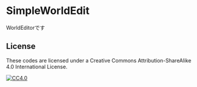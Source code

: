 # SimpleWorldEdit
WorldEditorです
## License

These codes are licensed under a Creative Commons Attribution-ShareAlike 4.0 International License.

[![CC4.0](https://i.creativecommons.org/l/by-sa/4.0/88x31.png "CC4.0")](http://creativecommons.org/licenses/by-sa/4.0/)
